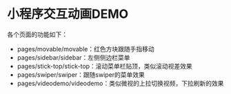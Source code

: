 # 小程序交互动画DEMO
各个页面的功能如下：
* pages/movable/movable：红色方块跟随手指移动
* pages/sidebar/sidebar：左侧侧边栏菜单
* pages/stick-top/stick-top：滚动菜单栏贴顶，类似滚动视差效果
* pages/swiper/swiper：跟随swiper的菜单效果
* pages/videodemo/videodemo：类似微视的上拉切换视频，下拉刷新的效果